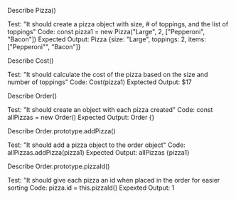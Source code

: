 Describe Pizza()

Test: "It should create a pizza object with size, # of toppings, and the list of toppings"
Code: const pizza1 = new Pizza("Large", 2, ["Pepperoni", "Bacon"])
Expected Output: Pizza {size: "Large", toppings: 2, items: ["Pepperoni"", "Bacon"]}

Describe Cost()

Test: "It should calculate the cost of the pizza based on the size and number of toppings"
Code: Cost(pizza1)
Exptected Output: $17

Describe Order()

Test: "It should create an object with each pizza created"
Code: const allPizzas = new Order()
Expected Output: Order {}

Describe Order.prototype.addPizza()

Test: "It should add a pizza object to the order object"
Code: allPizzas.addPizza(pizza1)
Expected Output: allPizzas {pizza1}

Describe Order.prototype.pizzaId()

Test: "It should give each pizza an id when placed in the order for easier sorting
Code: pizza.id = this.pizzaId()
Expexted Output: 1